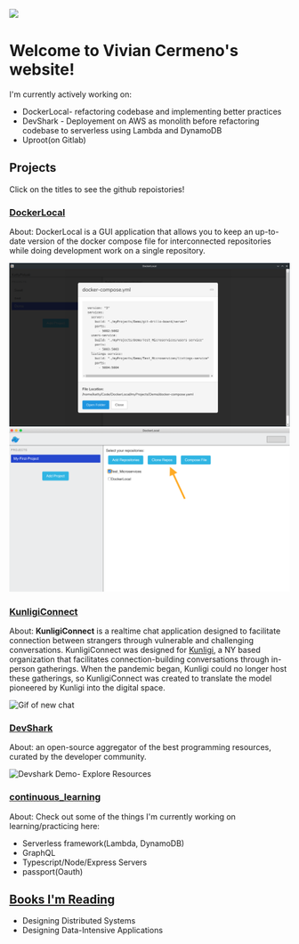 ![](images/bio-photo.jpg)
# Welcome to Vivian Cermeno's website!

I'm currently actively working on:
  - DockerLocal- refactoring codebase and implementing better practices
  - DevShark - Deployement on AWS as monolith before refactoring codebase to serverless using Lambda and DynamoDB
  - Uproot(on Gitlab)


## Projects
Click on the titles to see the github repoistories!

### [DockerLocal](https://github.com/oslabs-beta/DockerLocal)
About: DockerLocal is a GUI application that allows you to keep an up-to-date version of the docker compose file for interconnected repositories while doing development work on a single repository.

![DockerLocal Demo - Docker Compose File](https://github.com/oslabs-beta/DockerLocal/blob/master/demoScreenshot.png)
![DockerLocal Demo - Dashboard](https://github.com/oslabs-beta/DockerLocal/blob/master/images/clone-repos.png)

### [KunligiConnect](https://github.com/KunligiOnline/kunligiconnect)
About: **KunligiConnect** is a realtime chat application designed to facilitate connection between strangers through vulnerable and challenging conversations. KunligiConnect was designed for [Kunligi](https://www.kunligi.com/), a NY based organization that facilitates connection-building conversations through in-person gatherings. When the pandemic began, Kunligi could no longer host these gatherings, so KunligiConnect was created to translate the model pioneered by Kunligi into the digital space.

![Gif of new chat](https://i.imgur.com/N36Gmc1.gif)

### [DevShark](https://github.com/vcermeno/Scratch-Project)
About:  an open-source aggregator of the best programming resources, curated by the developer community.

![Devshark Demo- Explore Resources](https://github.com/vcermeno/Scratch-Project/blob/master/images/devshark-explore_resources.gif)

### [continuous_learning](https://github.com/vcermeno/continuous_learning)
About: Check out some of the things I'm currently working on learning/practicing here:

- Serverless framework(Lambda, DynamoDB)
- GraphQL
- Typescript/Node/Express Servers
- passport(Oauth)

## [Books I'm Reading](/books.md)

- Designing Distributed Systems
- Designing Data-Intensive Applications
